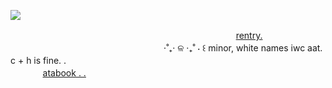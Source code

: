 ![](https://ae01.alicdn.com/kf/S704ccf9de98644f0a9fffd90e1cf8ab5N/In-Stock-Original-GSC-Good-Smile-Nendoroid-1191-Akutagawa-Ryuunosuke-BUNGO-STRAY-DOGS-10CM-Collection-Action.jpg) 

ㅤㅤㅤㅤㅤㅤㅤㅤㅤㅤㅤㅤㅤㅤㅤㅤㅤㅤㅤㅤㅤㅤㅤㅤㅤㅤㅤㅤ[rentry.](https://rentry.co/idollify)
ㅤㅤㅤㅤㅤㅤㅤㅤㅤㅤㅤㅤㅤㅤㅤㅤㅤㅤㅤㅤㅤㅤㅤㅤㅤㅤ⋅˚₊‧ ଳ ‧₊˚ ⋅ ꒰ minor, white names iwc aat.   c + h is fine. .
ㅤㅤㅤㅤㅤㅤㅤㅤㅤㅤㅤㅤㅤㅤㅤㅤㅤㅤㅤㅤㅤㅤㅤㅤㅤㅤㅤㅤㅤㅤㅤㅤㅤㅤㅤ[atabook . .](https://idollify.atabook.org/)

